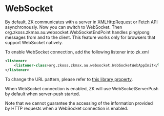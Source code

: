 # WebSocket

By default, ZK communicates with a server in
[XMLHttpRequest](https://developer.mozilla.org/en-US/docs/Web/API/XMLHttpRequest)
or [Fetch
API](https://developer.mozilla.org/en-US/docs/Web/API/Fetch_API/Using_Fetch)
asynchronously. Now you can switch to WebSocket. Then
<javadoc>org.zkoss.zkmax.au.websocket.WebSocketEndPoint</javadoc>
handles ping/pong messages from and to the client. This feature works
only for browsers that support WebSocket natively.

To enable WebSocket connection, add the following listener into zk.xml

``` xml
<listener>
    <listener-class>org.zkoss.zkmax.au.websocket.WebSocketWebAppInit</listener-class>
</listener>
```

To change the URL pattern, please refer to [this library
property](ZK_Configuration_Reference/zk.xml/The_Library_Properties/org.zkoss.zkmax.au.websocket.WebSocketEndPoint.urlPattern).

When WebSocket connection is enabled, ZK will use WebSocketServerPush by
default when server-push started.

Note that we cannot guarantee the accessing of the information provided
by HTTP requests when a WebSocket connection is enabled.
